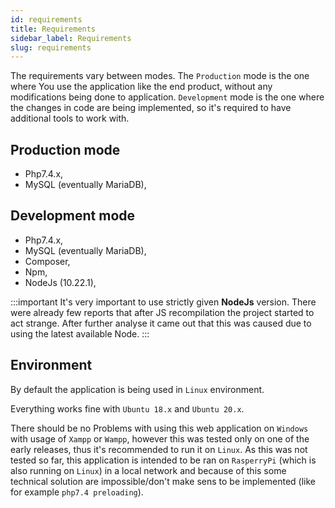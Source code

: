 ```yaml
---
id: requirements
title: Requirements
sidebar_label: Requirements
slug: requirements
---
```


The requirements vary between modes. The `Production` mode is the one where You use the application like the end product, without any modifications being done to application.
`Development` mode is the one where the changes in code are being implemented, so it's required to have additional tools to work with. 

## Production mode
- Php7.4.x,
- MySQL (eventually MariaDB),

## Development mode
- Php7.4.x,
- MySQL (eventually MariaDB),
- Composer,
- Npm,
- NodeJs (10.22.1),

:::important
It's very important to use strictly given **NodeJs** version. There were already few reports that after JS recompilation the project started to act strange.
After further analyse it came out that this was caused due to using the latest available Node.
:::

## Environment
By default the application is being used in `Linux` environment. 

Everything works fine with `Ubuntu 18.x` and `Ubuntu 20.x`.

There should be no Problems with using this web application on `Windows` with usage of `Xampp` or `Wampp`, however this was tested only on one of the early releases, thus it's recommended to run it on `Linux`. 
As this was not tested so far, this application is intended to be ran on `RasperryPi` (which is also running on `Linux`) in a local network and because of this some technical solution are impossible/don't 
make sens to be implemented (like for example `php7.4 preloading`).

